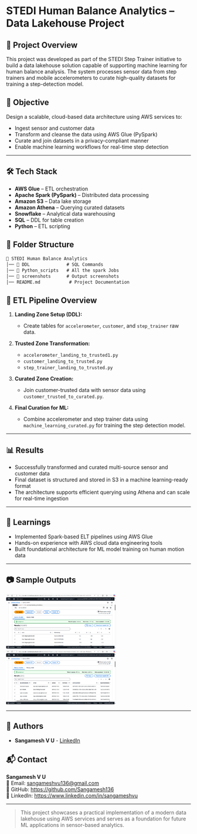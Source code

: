 # STEDI Human Balance Analytics – Data Lakehouse Project

## 🧠 Project Overview

This project was developed as part of the STEDI Step Trainer initiative to build a data lakehouse solution capable of supporting machine learning for human balance analysis. The system processes sensor data from step trainers and mobile accelerometers to curate high-quality datasets for training a step-detection model.

## 📌 Objective

Design a scalable, cloud-based data architecture using AWS services to:
- Ingest sensor and customer data
- Transform and cleanse the data using AWS Glue (PySpark)
- Curate and join datasets in a privacy-compliant manner
- Enable machine learning workflows for real-time step detection

---

## 🛠️ Tech Stack

- **AWS Glue** – ETL orchestration
- **Apache Spark (PySpark)** – Distributed data processing
- **Amazon S3** – Data lake storage
- **Amazon Athena** – Querying curated datasets
- **Snowflake** – Analytical data warehousing
- **SQL** – DDL for table creation
- **Python** – ETL scripting

## 📌 Folder Structure
```
📂 STEDI Human Balance Analytics
│── 📂 DDL              # SQL Commands
│── 📂 Python_scripts   # All the spark Jobs
│── 📂 screenshots      # Output screenshots
│── README.md           # Project Documentation
```

## 🔄 ETL Pipeline Overview

1. **Landing Zone Setup (DDL):**
   - Create tables for `accelerometer`, `customer`, and `step_trainer` raw data.

2. **Trusted Zone Transformation:**
   - `accelerometer_landing_to_trusted1.py`
   - `customer_landing_to_trusted.py`
   - `step_trainer_landing_to_trusted.py`

3. **Curated Zone Creation:**
   - Join customer-trusted data with sensor data using `customer_trusted_to_curated.py`.

4. **Final Curation for ML:**
   - Combine accelerometer and step trainer data using `machine_learning_curated.py` for training the step detection model.

---

## 📊 Results

- Successfully transformed and curated multi-source sensor and customer data
- Final dataset is structured and stored in S3 in a machine learning-ready format
- The architecture supports efficient querying using Athena and can scale for real-time ingestion

---

## 🧠 Learnings

- Implemented Spark-based ELT pipelines using AWS Glue
- Hands-on experience with AWS cloud data engineering tools
- Built foundational architecture for ML model training on human motion data

---

## 📷 Sample Outputs

<p float="left">
  <img src="screenshots/accelerometer_trusted.png" width="300"/>
  <img src="screenshots/customer_curated.png" width="300"/>
</p>

---
## 🤝 Authors
- **Sangamesh V U** - [LinkedIn](https://www.linkedin.com/in/sangameshvu)

## 📬 Contact

**Sangamesh V U**  
📧 Email: sangameshvu136@gmail.com  
🔗 GitHub: https://github.com/Sangamesh136  
🔗 LinkedIn: https://www.linkedin.com/in/sangameshvu

---

> This project showcases a practical implementation of a modern data lakehouse using AWS services and serves as a foundation for future ML applications in sensor-based analytics.
